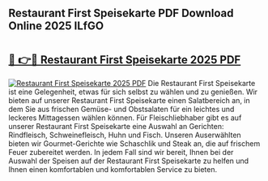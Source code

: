 ## Restaurant First Speisekarte PDF Download Online 2025 ILfGO

# <h2><a href="http://gcc7t67.nevu.top/?p=Restaurant+First+Speisekarte">🔗 👉🔴 Restaurant First Speisekarte 2025 PDF</a></h2>

[![Restaurant First Speisekarte 2025 PDF](https://i.imgur.com/dBaPXMq.png)](http://gcc7t67.nevu.top/?p=Restaurant+First+Speisekarte)
Die Restaurant First Speisekarte ist eine Gelegenheit, etwas für sich selbst zu wählen und zu genießen. Wir bieten auf unserer Restaurant First Speisekarte einen Salatbereich an, in dem Sie aus frischen Gemüse- und Obstsalaten für ein leichtes und leckeres Mittagessen wählen können. Für Fleischliebhaber gibt es auf unserer Restaurant First Speisekarte eine Auswahl an Gerichten: Rindfleisch, Schweinefleisch, Huhn und Fisch. Unseren Auserwählten bieten wir Gourmet-Gerichte wie Schaschlik und Steak an, die auf frischem Feuer zubereitet werden. In jedem Fall sind wir bereit, Ihnen bei der Auswahl der Speisen auf der Restaurant First Speisekarte zu helfen und Ihnen einen komfortablen und komfortablen Service zu bieten.
